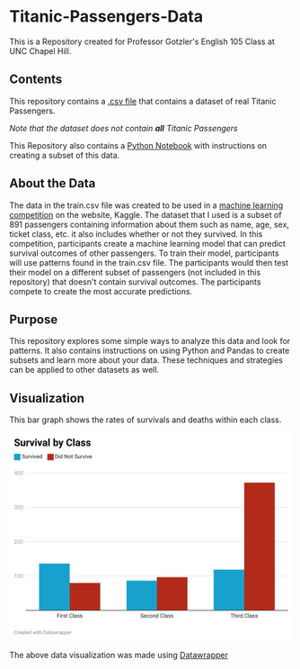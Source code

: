 # Titanic-Passengers-Data
This is a Repository created for Professor Gotzler's English 105 Class at UNC Chapel Hill.
## Contents
This repository contains a [.csv file](train.csv) that contains a dataset of real Titanic Passengers.

  *Note that the dataset does not contain **all** Titanic Passengers*
  
This Repository also contains a [Python Notebook](TitanicSurvival.ipynb) with instructions on creating a subset of this data.
## About the Data
The data in the train.csv file was created to be used in a [machine learning competition](https://www.kaggle.com/competitions/titanic/overview) on the website, Kaggle. The dataset that I used is a subset of 891 passengers containing information about them such as name, age, sex, ticket class, etc. it also includes whether or not they survived. In this competition, participants create a machine learning model that can predict survival outcomes of other passengers. To train their model, participants will use patterns found in the train.csv file. The participants would then test their model on a different subset of passengers (not included in this repository) that doesn't contain survival outcomes. The participants compete to create the most accurate predictions.
## Purpose
This repository explores some simple ways to analyze this data and look for patterns.
It also contains instructions on using Python and Pandas to create subsets and learn more about your data. These techniques and strategies can be applied to other datasets as well.

## Visualization
This bar graph shows the rates of survivals and deaths within each class.

![alt-text](survival-by-class.png)

The above data visualization was made using [Datawrapper](https://www.datawrapper.de/)
